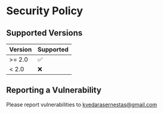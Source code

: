 # Security Policy

## Supported Versions

| Version | Supported          |
| ------- | ------------------ |
| >= 2.0  | :white_check_mark: |
| < 2.0   | :x:                |

## Reporting a Vulnerability

Please report vulnerabilities to kvedarasernestas@gmail.com

